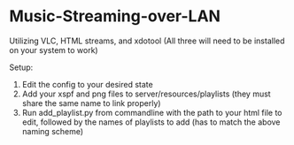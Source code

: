 # Music-Streaming-over-LAN
Utilizing VLC, HTML streams, and xdotool
(All three will need to be installed on your system to work)

Setup:
1. Edit the config to your desired state
2. Add your xspf and png files to server/resources/playlists (they must share the same name to link properly)
3. Run add_playlist.py from commandline with the path to your html file to edit, followed by the names of playlists to add (has to match the above naming scheme)
